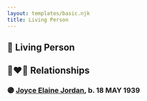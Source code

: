 ```yaml
---
layout: templates/basic.njk
title: Living Person
---
```

## 🔵 Living Person

## 👩‍❤️‍👨 Relationships

### 🟣 [Joyce Elaine Jordan](/people/8/86240475), b. 18 MAY 1939

